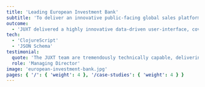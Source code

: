 ```yaml
---
title: 'Leading European Investment Bank'
subtitle: 'To deliver an innovative public-facing global sales platform for a multi-national investment bank'
outcome:
  - 'JUXT delivered a highly innovative data-driven user-interface, covering multiple life-cycle phases of complex structured derivatives.'
tech:
  - 'ClojureScript'
  - 'JSON Schema'
testimonial:
  quote: 'The JUXT team are tremendously technically capable, delivering elegant solutions to complex problems.'
  role: 'Managing Director'
image: 'european-investment-bank.jpg'
pages: { '/': { 'weight': 4 }, '/case-studies': { 'weight': 4 } }
---
```

